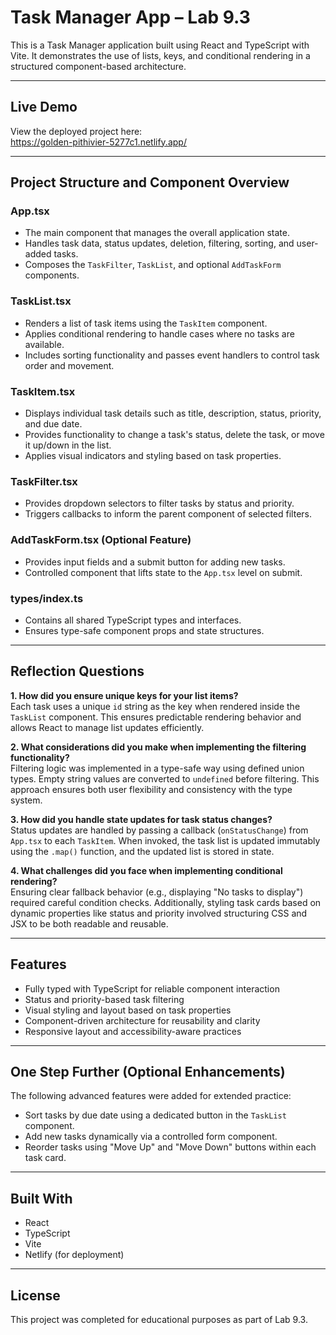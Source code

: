 # Task Manager App – Lab 9.3

This is a Task Manager application built using React and TypeScript with Vite. It demonstrates the use of lists, keys, and conditional rendering in a structured component-based architecture.

---

## Live Demo

View the deployed project here:  
https://golden-pithivier-5277c1.netlify.app/

---

## Project Structure and Component Overview

### App.tsx
- The main component that manages the overall application state.
- Handles task data, status updates, deletion, filtering, sorting, and user-added tasks.
- Composes the `TaskFilter`, `TaskList`, and optional `AddTaskForm` components.

### TaskList.tsx
- Renders a list of task items using the `TaskItem` component.
- Applies conditional rendering to handle cases where no tasks are available.
- Includes sorting functionality and passes event handlers to control task order and movement.

### TaskItem.tsx
- Displays individual task details such as title, description, status, priority, and due date.
- Provides functionality to change a task's status, delete the task, or move it up/down in the list.
- Applies visual indicators and styling based on task properties.

### TaskFilter.tsx
- Provides dropdown selectors to filter tasks by status and priority.
- Triggers callbacks to inform the parent component of selected filters.

### AddTaskForm.tsx (Optional Feature)
- Provides input fields and a submit button for adding new tasks.
- Controlled component that lifts state to the `App.tsx` level on submit.

### types/index.ts
- Contains all shared TypeScript types and interfaces.
- Ensures type-safe component props and state structures.

---

## Reflection Questions

**1. How did you ensure unique keys for your list items?**  
Each task uses a unique `id` string as the key when rendered inside the `TaskList` component. This ensures predictable rendering behavior and allows React to manage list updates efficiently.

**2. What considerations did you make when implementing the filtering functionality?**  
Filtering logic was implemented in a type-safe way using defined union types. Empty string values are converted to `undefined` before filtering. This approach ensures both user flexibility and consistency with the type system.

**3. How did you handle state updates for task status changes?**  
Status updates are handled by passing a callback (`onStatusChange`) from `App.tsx` to each `TaskItem`. When invoked, the task list is updated immutably using the `.map()` function, and the updated list is stored in state.

**4. What challenges did you face when implementing conditional rendering?**  
Ensuring clear fallback behavior (e.g., displaying "No tasks to display") required careful condition checks. Additionally, styling task cards based on dynamic properties like status and priority involved structuring CSS and JSX to be both readable and reusable.

---

## Features

- Fully typed with TypeScript for reliable component interaction
- Status and priority-based task filtering
- Visual styling and layout based on task properties
- Component-driven architecture for reusability and clarity
- Responsive layout and accessibility-aware practices

---

## One Step Further (Optional Enhancements)

The following advanced features were added for extended practice:

- Sort tasks by due date using a dedicated button in the `TaskList` component.
- Add new tasks dynamically via a controlled form component.
- Reorder tasks using "Move Up" and "Move Down" buttons within each task card.

---

## Built With

- React
- TypeScript
- Vite
- Netlify (for deployment)

---

## License

This project was completed for educational purposes as part of Lab 9.3.